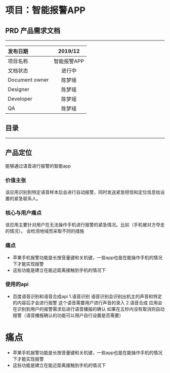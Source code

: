 # 项目：智能报警APP
## PRD 产品需求文档
---
|发布日期|2019/12|
|:-|:-:|
|项目名称|智能报警APP|
|文档状态|进行中|
|Document owner|陈梦瑶|
|Designer|陈梦瑶|
|Developer|陈梦瑶|
|QA|陈梦瑶|

## 目录
---


## 产品定位
能够通过语音进行报警的智能app

### 价值主张
该应用识别到特定语音样本后会进行自动报警，同时发送紧急短信和定位信息给设置的紧急联系人。

### 核心与用户痛点
该应用主要针对用户在无法操作手机进行报警的紧急情况。比如（手机被对方夺走的情况）。
会检测地域而采取不同的措施

### 痛点
- 苹果手机报警功能是长按音量键和关机键，一些app也是在能操作手机的情况下才能实现报警
- 这些功能是建立在能近距离接触到手机的情况下

### 使用的api
- 百度语音识别和语音合成api
  1.语音识别
  语音识别会识别出机主的声音和特定的内容后才会进行报警
  这个语音需要用户进行声音的录入
  2.语音合成
  应用会在识别到用户的报警需求后进行语音播报的确认 如果在五秒内没有取消则自动报警（语音播报确认的功能可以用户自行设置是否需要）

# 痛点
- 苹果手机报警功能是长按音量键和关机键，一些app也是在能操作手机的情况下才能实现报警
- 这些功能是建立在能近距离接触到手机的情况下
